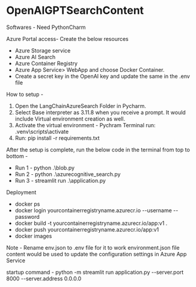 # OpenAIGPTSearchContent
Softwares - Need PythonCharm

Azure Portal access- Create the below resources
- Azure Storage service
- Azure AI Search
- Azure Container Registry
- Azure App Service> WebApp and choose Docker Container.
- Create a secret key in the OpenAI key and update the same in the .env file

How to setup -
1. Open the LangChainAzureSearch Folder in Pycharm.
2. Select Base interpreter as 3.11.8 when you receive a prompt. It would include Virtual environment creation as well.
3. Activate the virtual environment -  Pychram Terminal run: .venv\scripts\activate
4. Run: pip install -r requirements.txt

After the setup is complete, run the below code in the terminal from top to bottom - 
- Run 1 - python .\blob.py
- Run 2 - python .\azurecognitive_search.py
- Run 3 - streamlit run .\application.py


Deployment
- docker ps
- docker login yourcontainerregistryname.azurecr.io --username <yourusername> --password <yourpassword>
- docker build -t yourcontainerregistryname.azurecr.io/app:v1 .
- docker push yourcontainerregistryname.azurecr.io/app:v1
- docker images

Note - Rename env.json to .env file for it to work
environment.json file content would be used to update the configuration settings in Azure App Service

startup command - python -m streamlit run application.py --server.port 8000 --server.address 0.0.0.0

